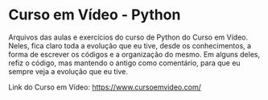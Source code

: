 # Curso em Vídeo - Python
 Arquivos das aulas e exercícios do curso de Python do Curso em Vídeo. Neles, fica claro toda a evolução que eu tive, desde os conhecimentos, a forma de escrever os códigos e a organização do mesmo. Em alguns deles, refiz o código, mas mantendo o antigo como comentário, para que eu sempre veja a evolução que eu tive.

Link do Curso em Vídeo: https://www.cursoemvideo.com/